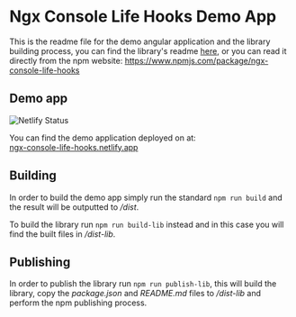 # Ngx Console Life Hooks Demo App

This is the readme file for the demo angular application and the library building process, you can find the library's readme [here](./lib/README.md), or you can read it directly from the npm website: https://www.npmjs.com/package/ngx-console-life-hooks

## Demo app

![Netlify Status](https://api.netlify.com/api/v1/badges/4758a554-e9d5-40f6-9e58-06353c92f8e5/deploy-status)

You can find the demo application deployed on at: \
[ngx-console-life-hooks.netlify.app](https://ngx-console-life-hooks.netlify.app)

## Building

In order to build the demo app simply run the standard
`npm run build` and the result will be outputted to _/dist_.

To build the library run `npm run build-lib` instead and in this case you will find the built files in _/dist-lib_.

## Publishing

In order to publish the library run `npm run publish-lib`, this will build the library, copy the _package.json_ and _README&#46;md_ files to _/dist-lib_ and perform the npm publishing process.
